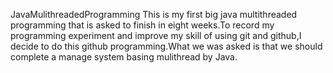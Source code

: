 JavaMulithreadedProgramming
This is my first big java multithreaded programming that is asked to finish in eight weeks.To record my programming experiment and improve my skill of using git and github,I decide to do this github programming.What we was asked is that we should complete a manage system basing mulithread by Java.
